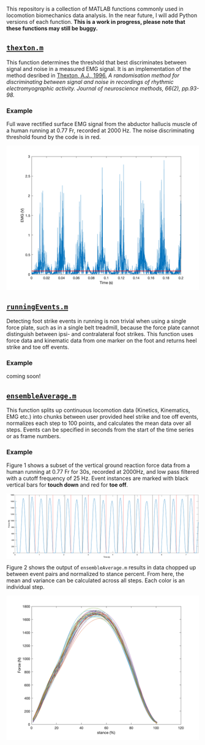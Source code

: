 This repository is a collection of MATLAB functions commonly used in locomotion biomechanics data analysis. In the near future, I will add Python versions of each function. **This is a work in progress, please note that these functions may still be buggy.**

## [`thexton.m`](thexton)

This function determines the threshold that best discriminates between signal and noise in a measured EMG signal. It is an implementation of the method desribed in 
[Thexton, A.J., 1996.](https://www.sciencedirect.com/science/article/abs/pii/0165027096000040) _A randomisation method for discriminating between signal and noise in recordings of rhythmic electromyographic activity. Journal of neuroscience methods, 66(2), pp.93-98._

### Example
Full wave rectified surface EMG signal from the abductor hallucis muscle of a human running at 0.77 Fr, recorded at 2000 Hz. The noise discriminating threshold found by the code is in red.

<p align="center">
<img align="center" src="example-figures/threshold.png" width="600" />
</p>

## [`runningEvents.m`](runningEvents)
Detecting foot strike events in running is non trivial when using a single force plate, such as in a single belt treadmill, because the force plate cannot distinguish between ipsi- and contralateral foot strikes. This function uses force data and kinematic data from one marker on the foot and returns heel strike and toe off events. 

### Example
coming soon!

## [`ensembleAverage.m`](ensembleAverage)
This function splits up continuous locomotion data (Kinetics, Kinematics, EMG etc.) into chunks between user provided heel strike and toe off events, normalizes each step to 100 points, and calculates the mean data over all steps. Events can be specified in seconds from the start of the time series or as frame numbers.

### Example
Figure 1 shows a subset of the vertical ground reaction force data from a human running at 0.77 Fr for 30s, recorded at 2000Hz, and low pass filtered with a cutoff frequency of 25 Hz. Event instances are marked with black vertical bars for **touch down** and red for **toe off**.

<p align="center">
<img align="center" src="example-figures/fz-sample.png" width="1200" />
</p>

Figure 2 shows the output of `ensembleAverage.m` results in data chopped up between event pairs and normalized to stance percent. From here, the mean and variance can be calculated across all steps. Each color is an individual step.

<p align="center">
<img align="center" src="example-figures/fz-ensembleAvg.png" width="600" />
</p>
